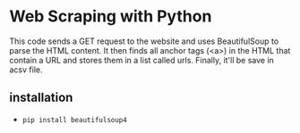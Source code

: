 # Web Scraping with Python

This code sends a GET request to the website and uses BeautifulSoup to parse the HTML content. It then finds all anchor tags (\<a\>) in the HTML that contain a URL and stores them in a list called urls. Finally, it'll be save in acsv file.

## installation

- `pip install beautifulsoup4` 
